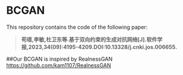 # BCGAN
This repository contains the code of the following paper:
> **苟瑶,李敏,杜卫东等.基于双向约束的生成对抗网络[J].软件学报,2023,34(09):4195-4209.DOI:10.13328/j.cnki.jos.006655.**<br>

##Our BCGAN is inspired by RealnessGAN
https://github.com/kam1107/RealnessGAN


